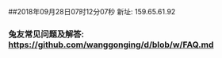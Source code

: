 ##2018年09月28日07时12分07秒 新址: 159.65.61.92
### 兔友常见问题及解答: https://github.com/wanggonging/d/blob/w/FAQ.md
